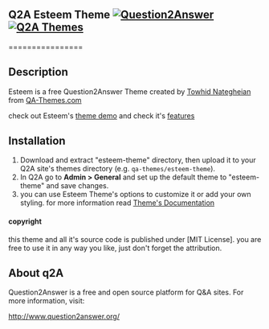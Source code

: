 ## Q2A Esteem Theme [![Question2Answer](http://qa-themes.com/files/q2a-logo.png)](http://www.question2answer.org/) [![Q2A Themes](http://qa-themes.com/files/qa-logo.jpg)](http://qa-themes.org/)
================
## Description
Esteem is a free Question2Answer Theme created by [Towhid Nategheian](http://TowhidN.com) from [QA-Themes.com](http://QA-Themes.com)

check out Esteem's [theme demo](http://demo.qa-themes.com/esteem/) and check it's [features](http://qa-themes.com/shop/esteem-theme)

## Installation

1. Download and extract "esteem-theme" directory, then upload it to your Q2A site's themes directory (e.g. `qa-themes/esteem-theme`).
2. In Q2A go to **Admin > General** and set up the default theme to "esteem-theme" and save changes.
3. you can use Esteem Theme's options to customize it or add your own styling. for more information read [Theme's Documentation](http://demo.qa-themes.com/esteem/documentation/)

#### copyright

this theme and all it's source code is published under [MIT License]. you are free to use it in any way you like, just don't forget the attribution.

## About q2A

Question2Answer is a free and open source platform for Q&A sites. For more information, visit:

http://www.question2answer.org/
